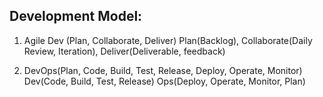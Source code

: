 ## Development Model:
1. Agile Dev (Plan, Collaborate, Deliver)
Plan(Backlog), Collaborate(Daily Review, Iteration), Deliver(Deliverable, feedback) 

2. DevOps(Plan, Code, Build, Test, Release, Deploy, Operate, Monitor)
Dev(Code, Build, Test, Release)
Ops(Deploy, Operate, Monitor, Plan)


